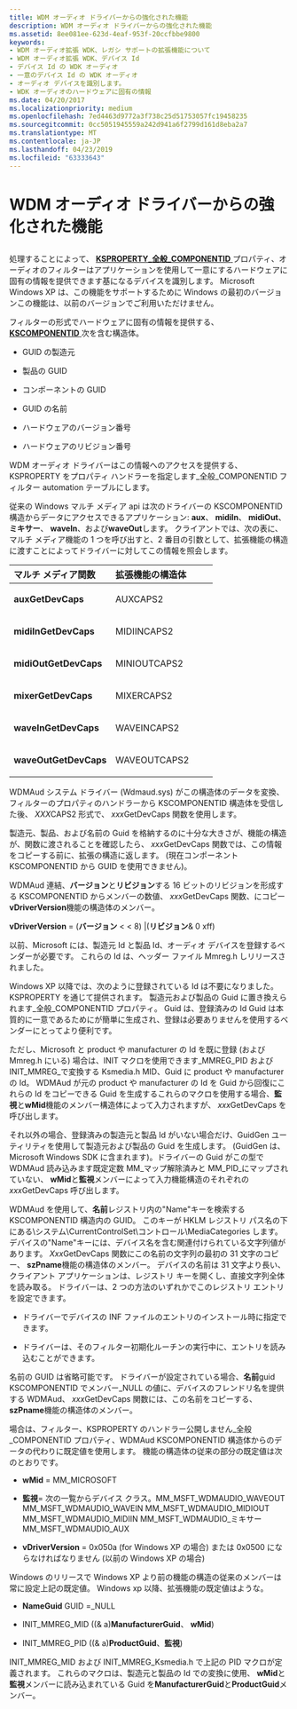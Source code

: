 ```yaml
---
title: WDM オーディオ ドライバーからの強化された機能
description: WDM オーディオ ドライバーからの強化された機能
ms.assetid: 8ee081ee-623d-4eaf-953f-20ccfbbe9800
keywords:
- WDM オーディオ拡張 WDK、レガシ サポートの拡張機能について
- WDM オーディオ拡張 WDK、デバイス Id
- デバイス Id の WDK オーディオ
- 一意のデバイス Id の WDK オーディオ
- オーディオ デバイスを識別します。
- WDK オーディオのハードウェアに固有の情報
ms.date: 04/20/2017
ms.localizationpriority: medium
ms.openlocfilehash: 7ed4463d9772a3f738c25d51753057fc19458235
ms.sourcegitcommit: 0cc5051945559a242d941a6f2799d161d8eba2a7
ms.translationtype: MT
ms.contentlocale: ja-JP
ms.lasthandoff: 04/23/2019
ms.locfileid: "63333643"
---
```

# <a name="extended-capabilities-from-a-wdm-audio-driver"></a>WDM オーディオ ドライバーからの強化された機能


## <span id="extended_capabilities_from_a_wdm_audio_driver"></span><span id="EXTENDED_CAPABILITIES_FROM_A_WDM_AUDIO_DRIVER"></span>


処理することによって、 [ **KSPROPERTY\_全般\_COMPONENTID** ](https://msdn.microsoft.com/library/windows/hardware/ff565171)プロパティ、オーディオのフィルターはアプリケーションを使用して一意にするハードウェアに固有の情報を提供できます基になるデバイスを識別します。 Microsoft Windows XP は、この機能をサポートするために Windows の最初のバージョンこの機能は、以前のバージョンでご利用いただけません。

フィルターの形式でハードウェアに固有の情報を提供する、 [ **KSCOMPONENTID** ](https://msdn.microsoft.com/library/windows/hardware/ff561027)次を含む構造体。

-   GUID の製造元

-   製品の GUID

-   コンポーネントの GUID

-   GUID の名前

-   ハードウェアのバージョン番号

-   ハードウェアのリビジョン番号

WDM オーディオ ドライバーはこの情報へのアクセスを提供する、KSPROPERTY をプロパティ ハンドラーを指定します\_全般\_COMPONENTID フィルター automation テーブルにします。

従来の Windows マルチ メディア api は次のドライバーの KSCOMPONENTID 構造からデータにアクセスできるアプリケーション: **aux**、 **midiIn**、 **midiOut**、 **ミキサー**、 **waveIn**、および**waveOut**します。 クライアントでは、次の表に、マルチ メディア機能の 1 つを呼び出すと、2 番目の引数として、拡張機能の構造に渡すことによってドライバーに対してこの情報を照会します。

<table>
<colgroup>
<col width="50%" />
<col width="50%" />
</colgroup>
<thead>
<tr class="header">
<th align="left">マルチ メディア関数</th>
<th align="left">拡張機能の構造体</th>
</tr>
</thead>
<tbody>
<tr class="odd">
<td align="left"><p><strong>auxGetDevCaps</strong></p></td>
<td align="left"><p>AUXCAPS2</p></td>
</tr>
<tr class="even">
<td align="left"><p><strong>midiInGetDevCaps</strong></p></td>
<td align="left"><p>MIDIINCAPS2</p></td>
</tr>
<tr class="odd">
<td align="left"><p><strong>midiOutGetDevCaps</strong></p></td>
<td align="left"><p>MINIOUTCAPS2</p></td>
</tr>
<tr class="even">
<td align="left"><p><strong>mixerGetDevCaps</strong></p></td>
<td align="left"><p>MIXERCAPS2</p></td>
</tr>
<tr class="odd">
<td align="left"><p><strong>waveInGetDevCaps</strong></p></td>
<td align="left"><p>WAVEINCAPS2</p></td>
</tr>
<tr class="even">
<td align="left"><p><strong>waveOutGetDevCaps</strong></p></td>
<td align="left"><p>WAVEOUTCAPS2</p></td>
</tr>
</tbody>
</table>

 

WDMAud システム ドライバー (Wdmaud.sys) がこの構造体のデータを変換、フィルターのプロパティのハンドラーから KSCOMPONENTID 構造体を受信した後、 *XXX*CAPS2 形式で、 *xxx*GetDevCaps 関数を使用します。

製造元、製品、および名前の Guid を格納するのに十分な大きさが、機能の構造が、関数に渡されることを確認したら、 *xxx*GetDevCaps 関数では、この情報をコピーする前に、拡張の構造に返します。 (現在コンポーネント KSCOMPONENTID から GUID を使用できません)。

WDMAud 連結、**バージョン**と**リビジョン**する 16 ビットのリビジョンを形成する KSCOMPONENTID からメンバーの数値、 *xxx*GetDevCaps 関数、にコピー**vDriverVersion**機能の構造体のメンバー。

**vDriverVersion** = (**バージョン** &lt; &lt; 8) |(**リビジョン**& 0 xff)

以前、Microsoft には、製造元 Id と製品 Id、オーディオ デバイスを登録するベンダーが必要です。 これらの Id は、ヘッダー ファイル Mmreg.h しリリースされました。

Windows XP 以降では、次のように登録されている Id は不要になりました。KSPROPERTY を通じて提供されます。 製造元および製品の Guid に置き換えられます\_全般\_COMPONENTID プロパティ。 Guid は、登録済みの Id Guid は本質的に一意であるためにが簡単に生成され、登録は必要ありませんを使用するベンダーにとってより便利です。

ただし、Microsoft と product や manufacturer の Id を既に登録 (および Mmreg.h にいる) 場合は、INIT マクロを使用できます\_MMREG\_PID および INIT\_MMREG\_で変換する Ksmedia.h MID、Guid に product や manufacturer の Id。 WDMAud が元の product や manufacturer の Id を Guid から回復にこれらの Id をコピーできる Guid を生成するこれらのマクロを使用する場合、**監視**と**wMid**機能のメンバー構造体によって入力されますが、 *xxx*GetDevCaps を呼び出します。

それ以外の場合、登録済みの製造元と製品 Id がいない場合だけ、GuidGen ユーティリティを使用して製造元および製品の Guid を生成します。 (GuidGen は、Microsoft Windows SDK に含まれます)。ドライバーの Guid がこの型で WDMAud 読み込みます既定定数 MM\_マップ解除済みと MM\_PID\_にマップされていない、 **wMid**と**監視**メンバーによって入力機能構造のそれぞれの*xxx*GetDevCaps 呼び出します。

WDMAud を使用して、**名前**レジストリ内の"Name"キーを検索する KSCOMPONENTID 構造内の GUID。 このキーが HKLM レジストリ パス名の下にある\\システム\\CurrentControlSet\\コントロール\\MediaCategories します。 デバイスの"Name"キーには、デバイス名を含む関連付けられている文字列値があります。 *Xxx*GetDevCaps 関数にこの名前の文字列の最初の 31 文字のコピー、 **szPname**機能の構造体のメンバー。 デバイスの名前は 31 文字より長い、クライアント アプリケーションは、レジストリ キーを開くし、直接文字列全体を読み取る。 ドライバーは、2 つの方法のいずれかでこのレジストリ エントリを設定できます。

-   ドライバーでデバイスの INF ファイルのエントリのインストール時に指定できます。

-   ドライバーは、そのフィルター初期化ルーチンの実行中に、エントリを読み込むことができます。

名前の GUID は省略可能です。 ドライバーが設定されている場合、**名前**guid KSCOMPONENTID でメンバー\_NULL の値に、デバイスのフレンドリ名を提供する WDMAud、 *xxx*GetDevCaps 関数には、この名前をコピーする、**szPname**機能の構造体のメンバー。

場合は、フィルター、KSPROPERTY のハンドラー公開しません\_全般\_COMPONENTID プロパティ、WDMAud KSCOMPONENTID 構造体からのデータの代わりに既定値を使用します。 機能の構造体の従来の部分の既定値は次のとおりです。

-   **wMid** = MM\_MICROSOFT

-   **監視**= 次の一覧からデバイス クラス。MM\_MSFT\_WDMAUDIO\_WAVEOUT MM\_MSFT\_WDMAUDIO\_WAVEIN MM\_MSFT\_WDMAUDIO\_MIDIOUT MM\_MSFT\_WDMAUDIO\_MIDIIN MM\_MSFT\_WDMAUDIO\_ミキサー MM\_MSFT\_WDMAUDIO\_AUX
-   **vDriverVersion** = 0x050a (for Windows XP の場合) または 0x0500 にならなければなりません (以前の Windows XP の場合)

Windows のリリースで Windows XP より前の機能の構造の従来のメンバーは常に設定上記の既定値。 Windows xp 以降、拡張機能の既定値はような。

-   **NameGuid** GUID =\_NULL

-   INIT\_MMREG\_MID ((& a)**ManufacturerGuid**、 **wMid**)

-   INIT\_MMREG\_PID ((& a)**ProductGuid**、**監視**)

INIT\_MMREG\_MID および INIT\_MMREG\_Ksmedia.h で上記の PID マクロが定義されます。 これらのマクロは、製造元と製品の Id での変換に使用、 **wMid**と**監視**メンバーに読み込まれている Guid を**ManufacturerGuid**と**ProductGuid**メンバー。

 

 




